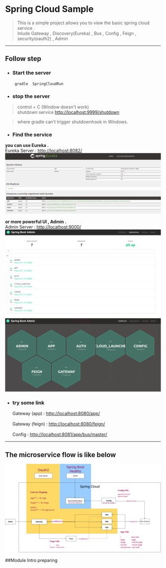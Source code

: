 # Spring Cloud Sample 
> This is a simple project allows you to view the basic spring cloud service .  
> Inlude Gateway , Discovery(Eureka) , Bus , Config , Feign , security(oauth2) , Admin 

---

## Follow step 
+  ### Start the server 

		gradle  SpringCloudRun 

+  ### stop the server 

>  control + C (Window doesn't work)  
>  shutdown service <http://localhost:9999/shutdown>  

> where gradle can't trigger shutdownhook in Windows.   


+ ### Find the service 

**you can use Eureka .**    
	Eureka Server : <http://localhost:8082/>  
	![SpringCloud -Eureka 畫面](pic/Eureka.png)


**or more powerful UI , Admin .**  
	Admin Server : <http://localhost:9000/>
	![SpringCloud -Admin 畫面](pic/admin1.png)
	![SpringCloud -Admin 畫面](pic/admin2.png)


+ ### try some link
	Gateway (app)   : <http://localhost:8080/app/></br>   
	Gateway (feign) : <http://localhost:8080/feign/></br>  
	Config          : <http://localhost:8081/app/bus/master/></br>  


---
## The microservice flow is like below  
![SpringCloud 畫面](pic/SpringCloud.png)


##Module Intro
preparing 